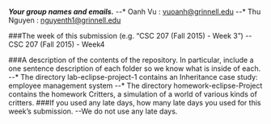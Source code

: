 ***Your group names and emails.***
	--* Oanh Vu : vuoanh@grinnell.edu
	--* Thu Nguyen : nguyenth1@grinnell.edu

###The week of this submission (e.g. “CSC 207 (Fall 2015) - Week 3”)
	-- CSC 207 (Fall 2015) - Week4

###A description of the contents of the repository. In particular, include a one sentence description of each folder so we know what is inside of each.
	--* The directory lab-eclipse-project-1 contains an Inheritance case study: employee management system
	--* The directory homework-eclipse-Project contains the homework Critters, a simulation of a world of various kinds of critters.
###If you used any late days, how many late days you used for this week’s submission.
	--We do not use any late days.
